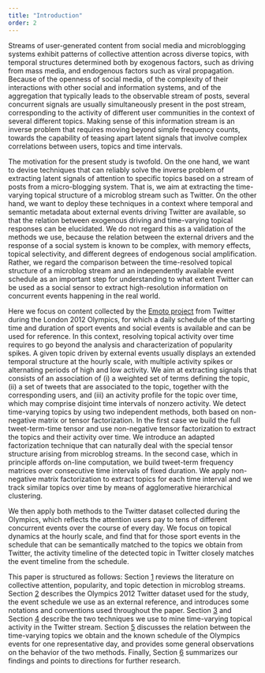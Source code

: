 ```yaml
---
title: "Introduction"
order: 2
---
```


Streams of user-generated content from social media and microblogging systems exhibit patterns of collective attention
across diverse topics, with temporal structures determined both by exogenous factors, such as driving from mass media,
and endogenous factors such as viral propagation. Because of the openness of social media, of the complexity of their
interactions with other social and information systems, and of the aggregation that typically leads to the observable stream
of posts, several concurrent signals are usually simultaneously present in the post stream, corresponding to the activity of
different user communities in the context of several different topics. Making sense of this information stream is an inverse
problem that requires moving beyond simple frequency counts, towards the capability of teasing apart latent signals that
involve complex correlations between users, topics and time intervals.

The motivation for the present study is twofold.
On the one hand, we want to devise techniques that can reliably solve the inverse problem of extracting latent signals of
attention to specific topics based on a stream of posts from a micro-blogging system. That is, we aim at extracting the time-varying topical structure of a microblog stream such as Twitter.
On the other hand, we want to deploy these techniques in a context where temporal and semantic metadata about external
events driving Twitter are available, so that the relation between exogenous driving and time-varying topical responses can
be elucidated.
We do not regard this as a validation of the methods we use, because the relation between the external drivers and the
response of a social system is known to be complex, with memory effects, topical selectivity, and different degrees of
endogenous social amplification. Rather, we regard the comparison between the time-resolved topical structure of a
microblog stream and an independently available event schedule as an important step for understanding to what extent
Twitter can be used as a social sensor to extract high-resolution information on concurrent events happening in the real
world.

Here we focus on content collected by the [Emoto project](http://www.emoto2012.org) from Twitter during the London 2012 Olympics, for which a daily schedule of the starting
time and duration of sport events and social events is available and can be used for reference.
In this context, resolving topical activity over time requires to go beyond the analysis and characterization of popularity
spikes. A given topic driven by external events usually displays an extended temporal structure at the hourly scale, with
multiple activity spikes or alternating periods of high and low activity.  We aim at extracting signals that consists of an
association of (i) a weighted set of terms defining the topic, (ii) a set of tweets that are associated to the topic, together with
the corresponding users, and (iii) an activity profile for the topic over time, which may comprise disjoint time intervals of
nonzero activity.
We detect time-varying topics by using two independent methods, both based on non-negative matrix or tensor factorization.
In the first case we build the full tweet-term-time tensor and use non-negative tensor factorization to extract the topics and
their activity over time. We introduce an adapted factorization technique that can naturally deal with the special tensor
structure arising from microblog streams.
In the second case, which in principle affords on-line computation, we build tweet-term frequency matrices over
consecutive time intervals of fixed duration. We apply non-negative matrix factorization to extract topics for each time
interval and we track similar topics over time by means of agglomerative hierarchical clustering.

We then apply both methods to the Twitter dataset collected during the Olympics, which reflects the attention users pay to
tens of different concurrent events over the course of every day. We focus on topical dynamics at the hourly scale, and find
that for those sport events in the schedule that can be semantically matched to the topics we obtain from Twitter, the activity
timeline of the detected topic in Twitter closely matches the event timeline from the schedule.

This paper is structured as follows: Section [1](#sec:background) reviews the literature on collective attention, popularity,
and topic detection in microblog streams. Section [2](sec:data) describes the Olympics 2012 Twitter dataset used for the
study, the event schedule we use as an external reference, and introduces some notations and conventions used
throughout the paper. Section [3](sec:TF) and Section [4](sec:MF) describe the two techniques we use to mine time-varying
topical activity in the Twitter stream.
Section [5](sec:results) discusses the relation between the time-varying
topics we obtain and the known schedule of the Olympics events for one representative day, and provides some general
observations on the behavior of the two methods. Finally, Section [6](sec:conclusions) summarizes our findings
and points to directions for further research.
